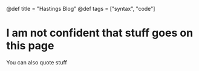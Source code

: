 @def title = "Hastings Blog"
@def tags = ["syntax", "code"]

# I am not confident that stuff goes on this page



You can also quote stuff

